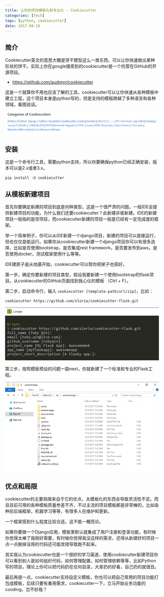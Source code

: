 ```yaml
---
title: 让你的项目模板化和专业化 - Cookiecutter
categories: [Tech]
tags: [python, cookiecutter]
date: 2017-08-16
---
```


## 简介

Cookiecutter英文的意思大概是饼干模型这么一类东西，可以让你快速做出某种形状的饼干。实际上你在google搜索到的cookiecutter是一个托管在GitHub的开源项目。

-  https://github.com/audreyr/cookiecutter

这是一个就算你不用也应该了解的工具，cookiecutter可以让你快速从各种模板中建立工程，这个项目本身是python写的，但是支持的模板跨越了多种语言和各种领域，看图说话。

![cookiecutter-categories](images/cookiecutter-categories.png)

## 安装

这是一个命令行工具，需要python支持，所以你要确保python已经正确安装，版本可以是2.x或者3.x。

```
pip install -U cookiecutter
```

## 从模板新建项目

首先你要确定新建的项目到底是何种类型，这是一个很严肃的问题。一般IDE会提供新建项目的功能，为什么我们还要cookiecutter？此新建非彼新建。IDE的新建项目一般指的是空项目，而cookiecutter新建的项目一般是已经有一定完成度的框架。

举一个简单例子，你可以从IDE新建一个django项目，新建的项目可以直接运行，但也仅仅是能运行。如果你从cookiecutter新建一个django项目你可以有很多选择，比如是否使用bootstrap，是否集成rest framework，是否要发布到aws，是否使用docker，测试框架使用什么等等。

IDE建房子是从地基开始，cookiecutter可以帮你把架子也搭好。

第一步，确定你要新建的项目类型，假设我要新建一个使用bootstrap的flask项目。从cookiecutter的GitHub页面找到我心仪的模板 （Ctrl + F）。 

第二步，启动命令行，输入 `cookiecutter [template-path/url/zip]`，比如：

```
cookiecutter https://github.com/sloria/cookiecutter-flask.git
```

![cookiecutter-flask](images/cookiecutter-questions.png)

第三步，按照模板预设的问题一路next，你就新建了一个标准和专业的Flask工程。

![cookiecutter-flask](images/cookiecutter-flask.png)


## 优点和局限

cookiecutter的主要局限来自于它的优点，太模板化的东西会导致灵活性不足。而且目前可用的各种模板质量参差不齐，不过主流的项目模板都是非常棒的，比如各种前后端框架，机器学习等等，有很多人在维护和更新。

一个框架搭到什么程度比较合适，这不能一概而论。

如果你要做一个Django应用，模板里默认就集成了用户注册和登录功能，有时候你觉得太棒了我刚好需要，有时候你觉得我没这样的需求，还得从新建好的项目一点一点删掉没用的代码还可能改错导致跑不起来。

其实我认为cookiecutter也是一个很好的学习渠道，使用cookiecutter新建项目你可以看到别人是如何组织代码，如何管理配置，如何管理依赖等等，比如Python写的项目，理论上你可以把代码扔在任何目录，大拿扔的好看，自己扔的就很丑。

最后再提一点，cookiecutter支持自定义模板，你也可以把自己常用的项目功能打包成模板，后续只要有重用需求，cookiecutter一下，立马开始业务功能的cooding，岂不妙哉？